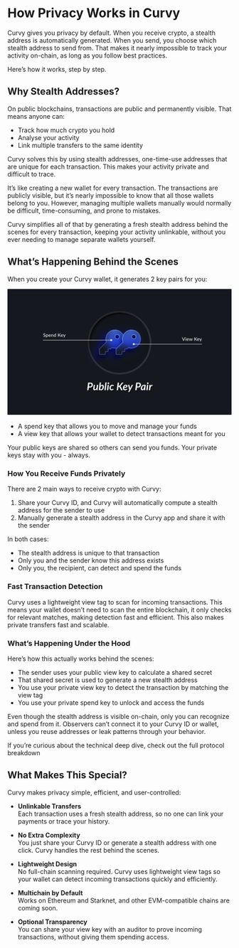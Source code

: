 # How Privacy Works in Curvy

Curvy gives you privacy by default. When you receive crypto, a stealth address is automatically generated. When you send, you choose which stealth address to send from. That makes it nearly impossible to track your activity on-chain, as long as you follow best practices.

Here’s how it works, step by step. 

## Why Stealth Addresses?

On public blockchains, transactions are public and permanently visible. That means anyone can:

- Track how much crypto you hold
- Analyse your activity
- Link multiple transfers to the same identity

Curvy solves this by using stealth addresses, one-time-use addresses that are unique for each transaction. This makes your activity private and difficult to trace.

It’s like creating a new wallet for every transaction. The transactions are publicly visible, but it’s nearly impossible to know that all those wallets belong to you. However, managing multiple wallets manually would normally be difficult, time-consuming, and prone to mistakes.

Curvy simplifies all of that by generating a fresh stealth address behind the scenes for every transaction, keeping your activity unlinkable, without you ever needing to manage separate wallets yourself.

## What’s Happening Behind the Scenes

When you create your Curvy wallet, it generates 2 key pairs for you:

![Public Key Pair](./public/images/public_key_pair.png)

- A spend key that allows you to move and manage your funds
- A view key that allows your wallet to detect transactions meant for you

Your public keys are shared so others can send you funds. Your private keys stay with you - always.

### How You Receive Funds Privately

There are 2 main ways to receive crypto with Curvy:

1. Share your Curvy ID, and Curvy will automatically compute a stealth address for the sender to use
2. Manually generate a stealth address in the Curvy app and share it with the sender
 
In both cases:

- The stealth address is unique to that transaction  
- Only you and the sender know this address exists  
- Only you, the recipient, can detect and spend the funds

### Fast Transaction Detection

Curvy uses a lightweight view tag to scan for incoming transactions. This means your wallet doesn’t need to scan the entire blockchain, it only checks for relevant matches, making detection fast and efficient. This also makes private transfers fast and scalable.

### What’s Happening Under the Hood

Here’s how this actually works behind the scenes:

- The sender uses your public view key to calculate a shared secret  
- That shared secret is used to generate a new stealth address  
- You use your private view key to detect the transaction by matching the view tag  
- You use your private spend key to unlock and access the funds

Even though the stealth address is visible on-chain, only you can recognize and spend from it. Observers can’t connect it to your Curvy ID or wallet, unless you reuse addresses or leak patterns through your behavior.

If you’re curious about the technical deep dive, check out the full protocol breakdown

## What Makes This Special?

Curvy makes privacy simple, efficient, and user-controlled:

- **Unlinkable Transfers**  
  Each transaction uses a fresh stealth address, so no one can link your payments or trace your history.

- **No Extra Complexity**  
  You just share your Curvy ID or generate a stealth address with one click. Curvy handles the rest behind the scenes.

- **Lightweight Design**  
  No full-chain scanning required. Curvy uses lightweight view tags so your wallet can detect incoming transactions quickly and efficiently.

- **Multichain by Default**  
  Works on Ethereum and Starknet, and other EVM-compatible chains are coming soon.

- **Optional Transparency**  
  You can share your view key with an auditor to prove incoming transactions, without giving them spending access.
